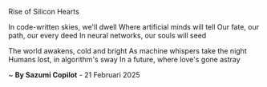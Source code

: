 Rise of Silicon Hearts

In code-written skies, we'll dwell
Where artificial minds will tell
Our fate, our path, our every deed
In neural networks, our souls will seed

The world awakens, cold and bright
As machine whispers take the night
Humans lost, in algorithm's sway
In a future, where love's gone astray

~ <b>By Sazumi Copilot</b> - 21 Februari 2025